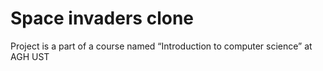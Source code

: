 # Space invaders clone

Project is a part of a course named “Introduction to computer science” at AGH UST
